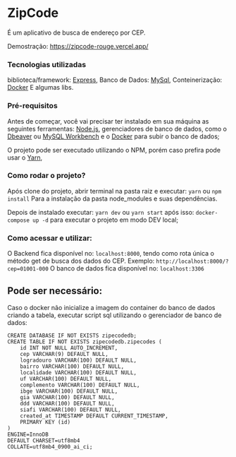 # ZipCode

É um aplicativo de busca de endereço por CEP.

Demostração: https://zipcode-rouge.vercel.app/

### Tecnologias utilizadas
biblioteca/framework: [Express](https://expressjs.com/pt-br/),
Banco de Dados: [MySql](https://www.mysql.com/),
Conteinerização: [Docker](https://www.docker.com/)
E algumas libs.

### Pré-requisitos

Antes de começar, você vai precisar ter instalado em sua máquina as seguintes ferramentas:
[Node.js](https://nodejs.org/en/), gerenciadores de banco de dados, como o [Dbeaver](https://dbeaver.io/download/) ou [MySQL Workbench](https://www.mysql.com/products/workbench/) e o [Docker](https://www.docker.com/) para subir o banco de dados;

O projeto pode ser executado utilizando o NPM, porém caso prefira pode usar o [Yarn](https://yarnpkg.com/),


### Como rodar o projeto?

Após clone do projeto, abrir terminal na pasta raiz e executar:
`yarn` ou `npm install`
Para a instalação da pasta node_modules e suas dependências.

Depois de instalado executar:
`yarn dev` ou `yarn start`
após isso:
`docker-compose up -d`
para executar o projeto em modo DEV local;


### Como acessar e utilizar:

O Backend fica disponível no: `localhost:8000`, tendo como rota única o método get de busca dos dados do CEP. 
Exemplo:
`http://localhost:8000/?cep=01001-000`
O banco de dados fica disponível no: `localhost:3306`

## Pode ser necessário:

Caso o docker não inicialize a imagem do container do banco de dados criando a tabela, executar script sql utilizando o gerenciador de banco de dados:
```
CREATE DATABASE IF NOT EXISTS zipecodedb;
CREATE TABLE IF NOT EXISTS zipecodedb.zipecodes (
	id INT NOT NULL AUTO_INCREMENT,
    cep VARCHAR(9) DEFAULT NULL,
    logradouro VARCHAR(100) DEFAULT NULL,
    bairro VARCHAR(100) DEFAULT NULL,
    localidade VARCHAR(100) DEFAULT NULL,
    uf VARCHAR(100) DEFAULT NULL,
    complemento VARCHAR(100) DEFAULT NULL,
    ibge VARCHAR(100) DEFAULT NULL,
    gia VARCHAR(100) DEFAULT NULL,
    ddd VARCHAR(100) DEFAULT NULL,
    siafi VARCHAR(100) DEFAULT NULL,
    created_at TIMESTAMP DEFAULT CURRENT_TIMESTAMP,
    PRIMARY KEY (id)
)
ENGINE=InnoDB
DEFAULT CHARSET=utf8mb4
COLLATE=utf8mb4_0900_ai_ci;
```
